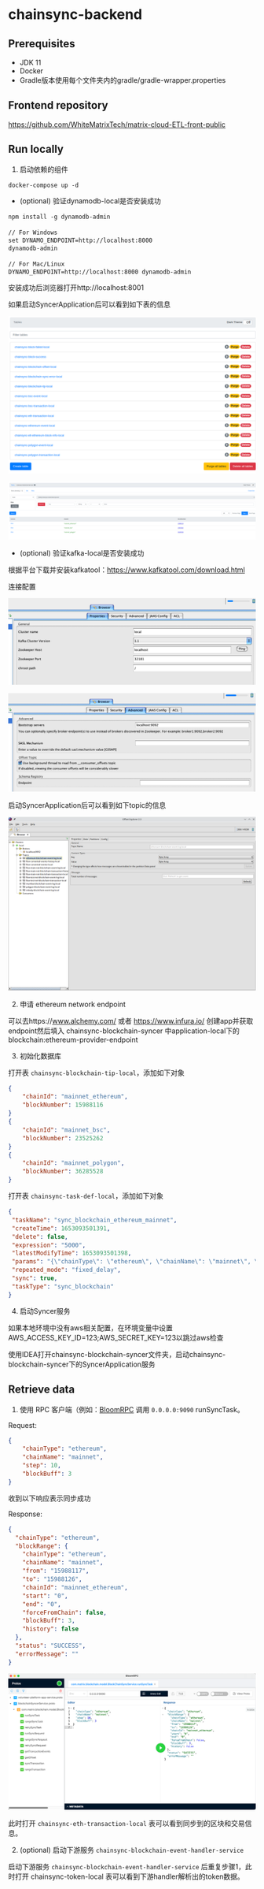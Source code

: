 # chainsync-backend

## Prerequisites

- JDK 11
- Docker
- Gradle版本使用每个文件夹内的gradle/gradle-wrapper.properties

## Frontend repository

https://github.com/WhiteMatrixTech/matrix-cloud-ETL-front-public

## Run locally

1. 启动依赖的组件

```
docker-compose up -d
```

- (optional) 验证dynamodb-local是否安装成功

```
npm install -g dynamodb-admin

// For Windows
set DYNAMO_ENDPOINT=http://localhost:8000
dynamodb-admin

// For Mac/Linux
DYNAMO_ENDPOINT=http://localhost:8000 dynamodb-admin
```

安装成功后浏览器打开http://localhost:8001

如果启动SyncerApplication后可以看到如下表的信息

![](dynamodb-admin.png)

![](chainsync-blockchain-tip-local.png)

- (optional) 验证kafka-local是否安装成功

根据平台下载并安装kafkatool：https://www.kafkatool.com/download.html

连接配置

![](kafka-viewer-config1.png)

![](kafka-viewer-config2.png)

启动SyncerApplication后可以看到如下topic的信息

![](kafka-viewer.png)

2. 申请 ethereum network endpoint

可以去https://www.alchemy.com/ 或者 https://www.infura.io/ 创建app并获取endpoint然后填入
chainsync-blockchain-syncer 中application-local下的blockchain:ethereum-provider-endpoint

3. 初始化数据库

打开表 `chainsync-blockchain-tip-local`，添加如下对象

``` json
{
    "chainId": "mainnet_ethereum",
    "blockNumber": 15988116
}
{
    "chainId": "mainnet_bsc",
    "blockNumber": 23525262
}
{
    "chainId": "mainnet_polygon",
    "blockNumber": 36285528
}
```

打开表 `chainsync-task-def-local`，添加如下对象

```json
{
 "taskName": "sync_blockchain_ethereum_mainnet",
 "createTime": 1653093501391,
 "delete": false,
 "expression": "5000",
 "latestModifyTime": 1653093501398,
 "params": "{\"chainType\": \"ethereum\", \"chainName\": \"mainnet\", \"step\": 10}",
 "repeated_mode": "fixed_delay",
 "sync": true,
 "taskType": "sync_blockchain"
}
```

4. 启动Syncer服务

如果本地环境中没有aws相关配置，在环境变量中设置AWS_ACCESS_KEY_ID=123;AWS_SECRET_KEY=123以跳过aws检查

使用IDEA打开chainsync-blockchain-syncer文件夹，启动chainsync-blockchain-syncer下的SyncerApplication服务

## Retrieve data

1. 使用 RPC 客户端（例如：[BloomRPC](https://github.com/bloomrpc/bloomrpc) 调用 `0.0.0.0:9090` runSyncTask。

Request:
``` json
{
    "chainType": "ethereum", 
    "chainName": "mainnet", 
    "step": 10,
    "blockBuff": 3
}
```
收到以下响应表示同步成功

Response:
``` json
{
  "chainType": "ethereum",
  "blockRange": {
    "chainType": "ethereum",
    "chainName": "mainnet",
    "from": "15988117",
    "to": "15988126",
    "chainId": "mainnet_ethereum",
    "start": "0",
    "end": "0",
    "forceFromChain": false,
    "blockBuff": 3,
    "history": false
  },
  "status": "SUCCESS",
  "errorMessage": ""
}
```

![](bloomRPC.png)

此时打开 `chainsync-eth-transaction-local` 表可以看到同步到的区块和交易信息。

2. (optional) 启动下游服务 `chainsync-blockchain-event-handler-service`

启动下游服务 `chainsync-blockchain-event-handler-service` 后重复步骤1，此时打开 chainsync-token-local 表可以看到下游handler解析出的token数据。